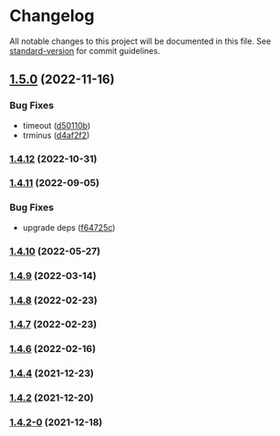 # Changelog

All notable changes to this project will be documented in this file. See [standard-version](https://github.com/conventional-changelog/standard-version) for commit guidelines.

## [1.5.0](https://github.com/koatty/koatty_serve/compare/v1.4.12...v1.5.0) (2022-11-16)


### Bug Fixes

* timeout ([d50110b](https://github.com/koatty/koatty_serve/commit/d50110badf03f45b49098f096b927e08e62e3192))
* trminus ([d4af2f2](https://github.com/koatty/koatty_serve/commit/d4af2f2a7c9bf5b59c059117c08196c9c15414e3))

### [1.4.12](https://github.com/koatty/koatty_serve/compare/v1.4.11...v1.4.12) (2022-10-31)

### [1.4.11](https://github.com/koatty/koatty_serve/compare/v1.4.10...v1.4.11) (2022-09-05)


### Bug Fixes

* upgrade deps ([f64725c](https://github.com/koatty/koatty_serve/commit/f64725cda043f614ad92a3df0170e24fc94dffee))

### [1.4.10](https://github.com/koatty/koatty_serve/compare/v1.4.9...v1.4.10) (2022-05-27)

### [1.4.9](https://github.com/koatty/koatty_serve/compare/v1.4.8...v1.4.9) (2022-03-14)

### [1.4.8](https://github.com/koatty/koatty_serve/compare/v1.4.7...v1.4.8) (2022-02-23)

### [1.4.7](https://github.com/koatty/koatty_serve/compare/v1.4.6...v1.4.7) (2022-02-23)

### [1.4.6](https://github.com/koatty/koatty_serve/compare/v1.4.4...v1.4.6) (2022-02-16)

### [1.4.4](https://github.com/koatty/koatty_serve/compare/v1.4.2...v1.4.4) (2021-12-23)

### [1.4.2](https://github.com/koatty/koatty_serve/compare/v1.4.2-0...v1.4.2) (2021-12-20)

### [1.4.2-0](https://github.com/koatty/koatty_serve/compare/v1.3.10...v1.4.2-0) (2021-12-18)
